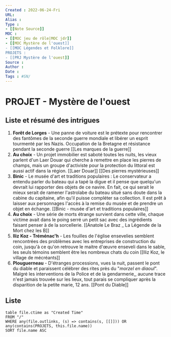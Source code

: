 ```yaml
---
Created : 2022-06-24-Fri
URL:
Alias :
Type : 
- [[Note Source]]
MOC : 
- [[MOC jeu de rôle|MOC jdr]]
- [[MOC Mystère de l'ouest]]
- [[MOC Légendes et Folklore]]
PROJETS :
- [[PRJ Mystère de l'ouest]]
Source :
Author :
Date :
Tags : #SN/
---
```


# PROJET - Mystère de l'ouest
## Liste et résumé des intrigues

1. **Forêt de Lorges** - Une panne de voiture est le prétexte pour rencontrer des fantômes de la seconde guerre mondiale et libérer un esprit tourmenté par les Nazis. Occupation de la Bretagne et résistance pendant la seconde guerre
    [[Les marques de la guerre]]
2. **Au choix** - Un projet immobilier est saboté toutes les nuits, les vieux parlent d'un Laer Douar qui cherche à remettre en place les pierres de champs, mais un groupe d'activiste pour la protection du littoral est aussi actif dans la région.
    [[Laer Douar]]
    [[Des pierres mystérieuses]]
3. **Binic** - Le musée d'art et traditions populaires : Le conservateur a entendu parler du bateau qui a tapé la digue et il pense que quelqu'un devrait lui rapporter des objets de ce navire. En fait, ce qui serait le mieux serait de ramener l'astrolabe du bateau situé sans doute dans la cabine du capitaine, afin qu'il puisse compléter sa collection. Il est prêt à laisser aux personnages l'accès à la remise du musée et de prendre un objet en échange.
    [[Binic - musée d'art et traditions populaires]]
4. **Au choix** - Une série de morts étrange survient dans cette ville, chaque victime avait dans le poing serré un petit sac avec des ingrédients faisant penser à de la sorcellerie.
    [[Anatole Le Braz _ La Légende de la Mort chez les B]]
5. **Iliz Koz - Tréménac'h** - Les fouilles de l'église ensevelies semblent rencontrées des problèmes avec les entreprises de construction du coin, jusqu'à ce qu'on retrouve le maitre d'œuvre enseveli dans le sable, les seuls témoins semblent être les nombreux chats du coin
   [[Iliz Koz, le village de mécréants]]
6. **Plouguerneau** - D'étranges processions, vues la nuit, passent le pont du diable et paraissent célébrer des rites près du "_morzel en diaoul_". Malgré les interventions de la Police et de la gendarmerie,, aucune trace n'est jamais trouvée sur les lieux, tout parais se compliquer après la disparition de la petite marie, 12 ans.
   [[Pont du Diable]]

## Liste 
````dataview
table file.ctime as "Created Time"
FROM "/"
WHERE any(file.outlinks, (s) => contains(s, [[]])) OR any(contains(PROJETS, this.file.name))
SORT file.name ASC
````